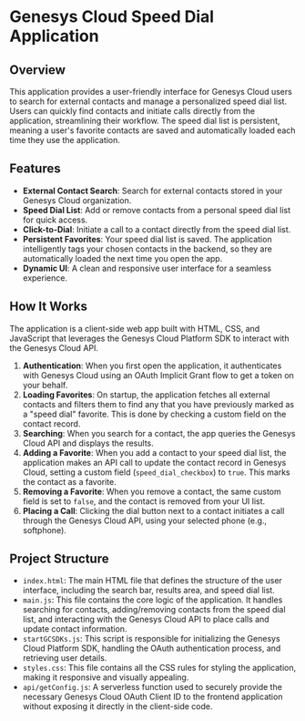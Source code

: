 # Genesys Cloud Speed Dial Application

## Overview

This application provides a user-friendly interface for Genesys Cloud users to search for external contacts and manage a personalized speed dial list. Users can quickly find contacts and initiate calls directly from the application, streamlining their workflow. The speed dial list is persistent, meaning a user's favorite contacts are saved and automatically loaded each time they use the application.

## Features

* **External Contact Search**: Search for external contacts stored in your Genesys Cloud organization.
* **Speed Dial List**: Add or remove contacts from a personal speed dial list for quick access.
* **Click-to-Dial**: Initiate a call to a contact directly from the speed dial list.
* **Persistent Favorites**: Your speed dial list is saved. The application intelligently tags your chosen contacts in the backend, so they are automatically loaded the next time you open the app.
* **Dynamic UI**: A clean and responsive user interface for a seamless experience.

## How It Works

The application is a client-side web app built with HTML, CSS, and JavaScript that leverages the Genesys Cloud Platform SDK to interact with the Genesys Cloud API.

1.  **Authentication**: When you first open the application, it authenticates with Genesys Cloud using an OAuth Implicit Grant flow to get a token on your behalf.
2.  **Loading Favorites**: On startup, the application fetches all external contacts and filters them to find any that you have previously marked as a "speed dial" favorite. This is done by checking a custom field on the contact record.
3.  **Searching**: When you search for a contact, the app queries the Genesys Cloud API and displays the results.
4.  **Adding a Favorite**: When you add a contact to your speed dial list, the application makes an API call to update the contact record in Genesys Cloud, setting a custom field (`speed_dial_checkbox`) to `true`. This marks the contact as a favorite.
5.  **Removing a Favorite**: When you remove a contact, the same custom field is set to `false`, and the contact is removed from your UI list.
6.  **Placing a Call**: Clicking the dial button next to a contact initiates a call through the Genesys Cloud API, using your selected phone (e.g., softphone).

## Project Structure

* `index.html`: The main HTML file that defines the structure of the user interface, including the search bar, results area, and speed dial list.
* `main.js`: This file contains the core logic of the application. It handles searching for contacts, adding/removing contacts from the speed dial list, and interacting with the Genesys Cloud API to place calls and update contact information.
* `startGCSDKs.js`: This script is responsible for initializing the Genesys Cloud Platform SDK, handling the OAuth authentication process, and retrieving user details.
* `styles.css`: This file contains all the CSS rules for styling the application, making it responsive and visually appealing.
* `api/getConfig.js`: A serverless function used to securely provide the necessary Genesys Cloud OAuth Client ID to the frontend application without exposing it directly in the client-side code.
